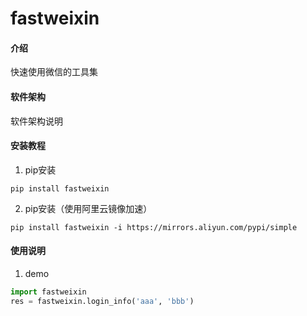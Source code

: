 # fastweixin

#### 介绍
快速使用微信的工具集

#### 软件架构
软件架构说明


#### 安装教程

1.  pip安装
```shell script
pip install fastweixin
```
2.  pip安装（使用阿里云镜像加速）
```shell script
pip install fastweixin -i https://mirrors.aliyun.com/pypi/simple
```


#### 使用说明

1.  demo
```python
import fastweixin
res = fastweixin.login_info('aaa', 'bbb')
```

